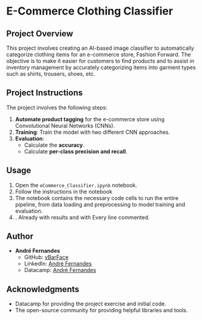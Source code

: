# E-Commerce Clothing Classifier

## Project Overview

This project involves creating an AI-based image classifier to automatically categorize clothing items for an e-commerce store, Fashion Forward. The objective is to make it easier for customers to find products and to assist in inventory management by accurately categorizing items into garment types such as shirts, trousers, shoes, etc.

## Project Instructions

The project involves the following steps:

1. **Automate product tagging** for the e-commerce store using Convolutional Neural Networks (CNNs).
2. **Training**: Train the model with two different CNN approaches.
4. **Evaluation**:
   - Calculate the **accuracy**.
   - Calculate **per-class precision and recall**.

## Usage

1. Open the `eCommerce_Classifier.ipynb` notebook.
2. Follow the instructions in the notebook
3. The notebook contains the necessary code cells to run the entire pipeline, from data loading and preprocessing to model training and evaluation.
4. . Already with results and with Every line commented.

## Author

- **André Fernandes**
  - GitHub: [vBarFace](https://github.com/vBarFace)
  - LinkedIn: [André Fernandes](https://www.linkedin.com/in/andr%C3%A9-fernandes-868006207/)
  - Datacamp: [André Fernandes](https://www.datacamp.com/portfolio/KaraBassasa)

## Acknowledgments

- Datacamp for providing the project exercise and initial code.
- The open-source community for providing helpful libraries and tools.
